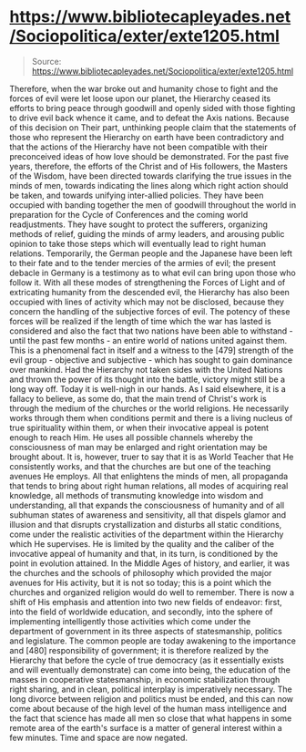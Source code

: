 # https://www.bibliotecapleyades.net/Sociopolitica/exter/exte1205.html

> Source: https://www.bibliotecapleyades.net/Sociopolitica/exter/exte1205.html

Therefore, when the war broke out and humanity chose to fight and the forces of evil were let loose upon our planet, the Hierarchy ceased its efforts to bring peace through goodwill and openly sided with those fighting to drive evil back whence it came, and to defeat the Axis nations. Because of this decision on Their part, unthinking people claim that the statements of those who represent the Hierarchy on earth have been contradictory and that the actions of the Hierarchy have not been compatible with their preconceived ideas of how love should be demonstrated. For the past five years, therefore, the efforts of the Christ and of His followers, the Masters of the Wisdom, have been directed towards clarifying the true issues in the minds of men, towards indicating the lines along which right action should be taken, and towards unifying inter-allied policies. They have been occupied with banding together the men of goodwill throughout the world in preparation for the Cycle of Conferences and the coming world readjustments. They have sought to protect the sufferers, organizing methods of relief, guiding the minds of army leaders, and arousing public opinion to take those steps which will eventually lead to right human relations. Temporarily, the German people and the Japanese have been left to their fate and to the tender mercies of the armies of evil; the present debacle in Germany is a testimony as to what evil can bring upon those who follow it. With all these modes of strengthening the Forces of Light and of extricating humanity from the descended evil, the Hierarchy has also been occupied with lines of activity which may not be disclosed, because they concern the handling of the subjective forces of evil. The potency of these forces will be realized if the length of time which the war has lasted is considered and also the fact that two nations have been able to withstand - until the past few months - an entire world of nations united against them.
This is a phenomenal fact in itself and a witness to the [479] strength of the evil group - objective and subjective - which has sought to gain dominance over mankind. Had the Hierarchy not taken sides with the United Nations and thrown the power of its thought into the battle, victory might still be a long way off. Today it is well-nigh in our hands.
As I said elsewhere, it is a fallacy to believe, as some do, that the main trend of Christ's work is through the medium of the churches or the world religions. He necessarily works through them when conditions permit and there is a living nucleus of true spirituality within them, or when their invocative appeal is potent enough to reach Him. He uses all possible channels whereby the consciousness of man may be enlarged and right orientation may be brought about. It is, however, truer to say that it is as World Teacher that He consistently works, and that the churches are but one of the teaching avenues He employs. All that enlightens the minds of men, all propaganda that tends to bring about right human relations, all modes of acquiring real knowledge, all methods of transmuting knowledge into wisdom and understanding, all that expands the consciousness of humanity and of all subhuman states of awareness and sensitivity, all that dispels glamor and illusion and that disrupts crystallization and disturbs all static conditions, come under the realistic activities of the department within the Hierarchy which He supervises. He is limited by the quality and the caliber of the invocative appeal of humanity and that, in its turn, is conditioned by the point in evolution attained.
In the Middle Ages of history, and earlier, it was the churches and the schools of philosophy which provided the major avenues for His activity, but it is not so today; this is a point which the churches and organized religion would do well to remember. There is now a shift of His emphasis and attention into two new fields of endeavor: first, into the field of worldwide education, and secondly, into the sphere of implementing intelligently those activities which come under the department of government in its three aspects of statesmanship, politics and legislature. The common people are today awakening to the importance and [480] responsibility of government; it is therefore realized by the Hierarchy that before the cycle of true democracy (as it essentially exists and will eventually demonstrate) can come into being, the education of the masses in cooperative statesmanship, in economic stabilization through right sharing, and in clean, political interplay is imperatively necessary. The long divorce between religion and politics must be ended, and this can now come about because of the high level of the human mass intelligence and the fact that science has made all men so close that what happens in some remote area of the earth's surface is a matter of general interest within a few minutes. Time and space are now negated.

